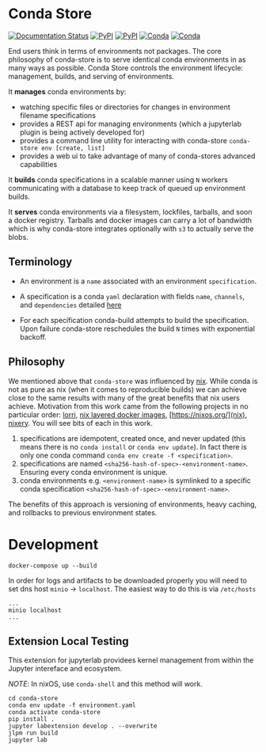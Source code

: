 # Conda Store

[![Documentation Status](https://readthedocs.org/projects/conda-store/badge/?version=latest)](https://conda-store.readthedocs.io/en/latest/?badge=latest)
[![PyPI](https://img.shields.io/pypi/v/conda-store-server?label=pypi|conda-store-server)](https://pypi.org/project/conda-store-server/)
[![PyPI](https://img.shields.io/pypi/v/conda-store?label=pypi|conda-store)](https://anaconda.org/conda-forge/conda-store)
[![Conda](https://img.shields.io/conda/vn/conda-forge/conda-store-server?color=green&label=conda-forge%7Cconda-store-server)](https://anaconda.org/conda-forge/conda-store-server)
[![Conda](https://img.shields.io/conda/vn/conda-forge/conda-store?color=green&label=conda-forge%7Cconda-store)](https://anaconda.org/conda-forge/conda-store)

End users think in terms of environments not packages. The core
philosophy of conda-store is to serve identical conda environments in
as many ways as possible. Conda Store controls the environment
lifecycle: management, builds, and serving of environments.

It **manages** conda environments by:
 - watching specific files or directories for changes in environment filename specifications 
 - provides a REST api for managing environments (which a jupyterlab plugin is being actively developed for)
 - provides a command line utility for interacting with conda-store `conda-store env [create, list]`
 - provides a web ui to take advantage of many of conda-stores advanced capabilities

It **builds** conda specifications in a scalable manner using `N`
workers communicating with a database to keep track of queued up
environment builds.

It **serves** conda environments via a filesystem, lockfiles,
tarballs, and soon a docker registry. Tarballs and docker images can
carry a lot of bandwidth which is why conda-store integrates
optionally with `s3` to actually serve the blobs.

## Terminology

 - An environment is a `name` associated with an environment `specification`.

 - A specification is a conda `yaml` declaration with fields `name`,
   `channels`, and `dependencies` detailed
   [here](https://docs.conda.io/projects/conda-build/en/latest/resources/package-spec.html)
   
 - For each specification conda-build attempts to build the
   specification. Upon failure conda-store reschedules the build `N`
   times with exponential backoff.

## Philosophy

We mentioned above that `conda-store` was influenced by
[nix](https://nixos.org/). While conda is not as pure as nix (when it
comes to reproducible builds) we can achieve close to the same results
with many of the great benefits that nix users achieve. Motivation
from this work came from the following projects in no particular
order: [lorri](https://github.com/target/lorri), [nix layered docker
images](https://grahamc.com/blog/nix-and-layered-docker-images),
[https://nixos.org/](nix), [nixery](https://nixery.dev/). You will see
bits of each in this work.

1. specifications are idempotent, created once, and never updated
   (this means there is no `conda install` or `conda env update`). In
   fact there is only one conda command `conda env create -f
   <specification>`.
2. specifications are named
   `<sha256-hash-of-spec>-<environment-name>`. Ensuring every conda
   environment is unique.
3. conda environments e.g. `<environment-name>` is symlinked to a
   specific conda specification
   `<sha256-hash-of-spec>-<environment-name>`.

The benefits of this approach is versioning of environments, heavy
caching, and rollbacks to previous environment states. 

# Development

```shell
docker-compose up --build
```

In order for logs and artifacts to be downloaded properly you will
need to set dns host `minio` -> `localhost`. The easiest way to do
this is via `/etc/hosts`

```shell
...
minio localhost
...
```

## Extension Local Testing

This extension for jupyterlab providees kernel management from within
the Jupyter intereface and ecosystem.

*NOTE*: In nixOS, use `conda-shell` and this method will work.

```shell
cd conda-store
conda env update -f environment.yaml
conda activate conda-store
pip install .
jupyter labextension develop . --overwrite
jlpm run build
jupyter lab
```
